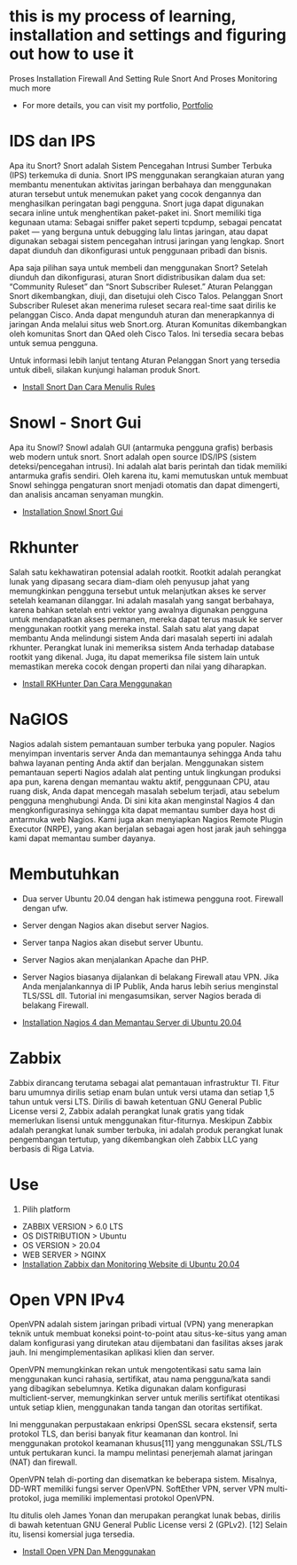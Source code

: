 # this is my process of learning, installation and settings and figuring out how to use it 
Proses Installation Firewall And Setting Rule Snort And Proses Monitoring much more

* For more details, you can visit my portfolio, [Portfolio](https://marifrizkiii.github.io/documentation-project-installation/)

# IDS dan IPS
Apa itu Snort? Snort adalah Sistem Pencegahan Intrusi Sumber Terbuka (IPS) terkemuka di dunia. Snort IPS menggunakan serangkaian aturan yang membantu menentukan aktivitas jaringan berbahaya dan menggunakan aturan tersebut untuk menemukan paket yang cocok dengannya dan menghasilkan peringatan bagi pengguna. Snort juga dapat digunakan secara inline untuk menghentikan paket-paket ini. Snort memiliki tiga kegunaan utama: Sebagai sniffer paket seperti tcpdump, sebagai pencatat paket — yang berguna untuk debugging lalu lintas jaringan, atau dapat digunakan sebagai sistem pencegahan intrusi jaringan yang lengkap. Snort dapat diunduh dan dikonfigurasi untuk penggunaan pribadi dan bisnis.

Apa saja pilihan saya untuk membeli dan menggunakan Snort? Setelah diunduh dan dikonfigurasi, aturan Snort didistribusikan dalam dua set: “Community Ruleset” dan “Snort Subscriber Ruleset.” Aturan Pelanggan Snort dikembangkan, diuji, dan disetujui oleh Cisco Talos. Pelanggan Snort Subscriber Ruleset akan menerima ruleset secara real-time saat dirilis ke pelanggan Cisco. Anda dapat mengunduh aturan dan menerapkannya di jaringan Anda melalui situs web Snort.org. Aturan Komunitas dikembangkan oleh komunitas Snort dan QAed oleh Cisco Talos. Ini tersedia secara bebas untuk semua pengguna.

Untuk informasi lebih lanjut tentang Aturan Pelanggan Snort yang tersedia untuk dibeli, silakan kunjungi halaman produk Snort.

* [Install Snort Dan Cara Menulis Rules](https://marifrizkiii.github.io/documentation-project-installation/#Installation_Snort)

# Snowl - Snort Gui
Apa itu Snowl? Snowl adalah GUI (antarmuka pengguna grafis) berbasis web modern untuk snort. Snort adalah open source IDS/IPS (sistem deteksi/pencegahan intrusi). Ini adalah alat baris perintah dan tidak memiliki antarmuka grafis sendiri. Oleh karena itu, kami memutuskan untuk membuat Snowl sehingga pengaturan snort menjadi otomatis dan dapat dimengerti, dan analisis ancaman senyaman mungkin.

* [Installation Snowl Snort Gui](https://marifrizkiii.github.io/documentation-project-installation/#Installation_Snowl_Snort_GUI)

# Rkhunter
Salah satu kekhawatiran potensial adalah rootkit. Rootkit adalah perangkat lunak yang dipasang secara diam-diam oleh penyusup jahat yang memungkinkan pengguna tersebut untuk melanjutkan akses ke server setelah keamanan dilanggar. Ini adalah masalah yang sangat berbahaya, karena bahkan setelah entri vektor yang awalnya digunakan pengguna untuk mendapatkan akses permanen, mereka dapat terus masuk ke server menggunakan rootkit yang mereka instal. Salah satu alat yang dapat membantu Anda melindungi sistem Anda dari masalah seperti ini adalah rkhunter. Perangkat lunak ini memeriksa sistem Anda terhadap database rootkit yang dikenal. Juga, itu dapat memeriksa file sistem lain untuk memastikan mereka cocok dengan properti dan nilai yang diharapkan.

* [Install RKHunter Dan Cara Menggunakan](https://marifrizkiii.github.io/documentation-project-installation/#Installation_Rkhunter)

# NaGIOS
Nagios adalah sistem pemantauan sumber terbuka yang populer. Nagios menyimpan inventaris server Anda dan memantaunya sehingga Anda tahu bahwa layanan penting Anda aktif dan berjalan. Menggunakan sistem pemantauan seperti Nagios adalah alat penting untuk lingkungan produksi apa pun, karena dengan memantau waktu aktif, penggunaan CPU, atau ruang disk, Anda dapat mencegah masalah sebelum terjadi, atau sebelum pengguna menghubungi Anda. Di sini kita akan menginstal Nagios 4 dan mengkonfigurasinya sehingga kita dapat memantau sumber daya host di antarmuka web Nagios. Kami juga akan menyiapkan Nagios Remote Plugin Executor (NRPE), yang akan berjalan sebagai agen host jarak jauh sehingga kami dapat memantau sumber dayanya.

# Membutuhkan
* Dua server Ubuntu 20.04 dengan hak istimewa pengguna root. Firewall dengan ufw.
* Server dengan Nagios akan disebut server Nagios.
* Server tanpa Nagios akan disebut server Ubuntu.
* Server Nagios akan menjalankan Apache dan PHP.
* Server Nagios biasanya dijalankan di belakang Firewall atau VPN. Jika Anda menjalankannya di IP Publik, Anda harus lebih serius menginstal TLS/SSL dll. Tutorial ini mengasumsikan, server Nagios berada di belakang Firewall.

* [Installation Nagios 4 dan Memantau Server di Ubuntu 20.04](https://marifrizkiii.github.io/documentation-project-installation/#Installation_Nagios)

# Zabbix
Zabbix dirancang terutama sebagai alat pemantauan infrastruktur TI. Fitur baru umumnya dirilis setiap enam bulan untuk versi utama dan setiap 1,5 tahun untuk versi LTS. Dirilis di bawah ketentuan GNU General Public License versi 2, Zabbix adalah perangkat lunak gratis yang tidak memerlukan lisensi untuk menggunakan fitur-fiturnya. Meskipun Zabbix adalah perangkat lunak sumber terbuka, ini adalah produk perangkat lunak pengembangan tertutup, yang dikembangkan oleh Zabbix LLC yang berbasis di Riga Latvia.

# Use
1. Pilih platform
* ZABBIX VERSION > 6.0 LTS
* OS DISTRIBUTION > Ubuntu
* OS VERSION > 20.04
* WEB SERVER > NGINX
* [Installation Zabbix dan Monitoring Website di Ubuntu 20.04](https://marifrizkiii.github.io/documentation-project-installation/#Installation_Zabbix)

# Open VPN IPv4
OpenVPN adalah sistem jaringan pribadi virtual (VPN) yang menerapkan teknik untuk membuat koneksi point-to-point atau situs-ke-situs yang aman dalam konfigurasi yang dirutekan atau dijembatani dan fasilitas akses jarak jauh. Ini mengimplementasikan aplikasi klien dan server.

OpenVPN memungkinkan rekan untuk mengotentikasi satu sama lain menggunakan kunci rahasia, sertifikat, atau nama pengguna/kata sandi yang dibagikan sebelumnya. Ketika digunakan dalam konfigurasi multiclient-server, memungkinkan server untuk merilis sertifikat otentikasi untuk setiap klien, menggunakan tanda tangan dan otoritas sertifikat.

Ini menggunakan perpustakaan enkripsi OpenSSL secara ekstensif, serta protokol TLS, dan berisi banyak fitur keamanan dan kontrol. Ini menggunakan protokol keamanan khusus[11] yang menggunakan SSL/TLS untuk pertukaran kunci. Ia mampu melintasi penerjemah alamat jaringan (NAT) dan firewall.

OpenVPN telah di-porting dan disematkan ke beberapa sistem. Misalnya, DD-WRT memiliki fungsi server OpenVPN. SoftEther VPN, server VPN multi-protokol, juga memiliki implementasi protokol OpenVPN.

Itu ditulis oleh James Yonan dan merupakan perangkat lunak bebas, dirilis di bawah ketentuan GNU General Public License versi 2 (GPLv2). [12] Selain itu, lisensi komersial juga tersedia.

* [Install Open VPN Dan Menggunakan](https://marifrizkiii.github.io/documentation-project-installation/#Open_VPN_IPv4)
